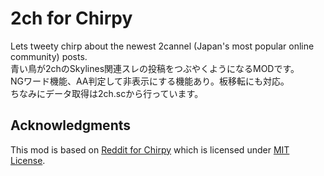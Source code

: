# 2ch for Chirpy
Lets tweety chirp about the newest 2cannel (Japan's most popular online community) posts.  
青い鳥が2chのSkylines関連スレの投稿をつぶやくようになるMODです。  
NGワード機能、AA判定して非表示にする機能あり。板移転にも対応。  
ちなみにデータ取得は2ch.scから行っています。  

## Acknowledgments
This mod is based on [Reddit for Chirpy](https://steamcommunity.com/sharedfiles/filedetails/?id=408705348) which is licensed under [MIT License](https://github.com/mabako/reddit-for-city-skylines/blob/master/LICENSE).  
